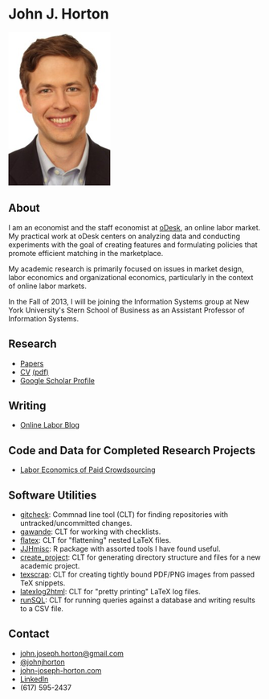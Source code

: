 <script type="text/javascript">

  var _gaq = _gaq || [];
  _gaq.push(['_setAccount', 'UA-9193153-6']);
  _gaq.push(['_trackPageview']);

  (function() {
    var ga = document.createElement('script'); ga.type = 'text/javascript'; ga.async = true;
    ga.src = ('https:' == document.location.protocol ? 'https://ssl' : 'http://www') + '.google-analytics.com/ga.js';
    var s = document.getElementsByTagName('script')[0]; s.parentNode.insertBefore(ga, s);
  })();

</script>

<link href="markdown.css" rel="stylesheet"></link> 

John J. Horton 
==============
[<img src="headshot.jpg">](index.html)

About
-----
I am an economist and the staff economist at [oDesk](https://www.odesk.com/info/l/research/), an online labor market.
My practical work at oDesk centers on analyzing data and conducting experiments with the goal of creating features and formulating policies that promote efficient matching in the marketplace.

My academic research is primarily focused on issues in market design, labor economics and organizational economics, particularly in the context of online labor markets.

In the Fall of 2013, I will be joining the Information Systems group at New York University's Stern School of Business as an Assistant Professor of Information Systems. 

Research
--------
* [Papers](papers.html)
* [CV](cv.html) [(pdf)](cv.pdf) 
* [Google Scholar Profile](http://scholar.google.com/citations?user=L_O2kH0AAAAJ&hl=en)

Writing
-------
* [Online Labor Blog](http://www.onlinelabor.blogspot.com)

Code and Data for Completed Research Projects 
---------------------------------------------
* [Labor Economics of Paid Crowdsourcing](https://bitbucket.org/johnjosephhorton/labor_economics_paid_crowdsourcing/wiki/Home)

Software Utilities
------------------
* [gitcheck](https://github.com/johnjosephhorton/gitcheck): Commnad line tool (CLT) for finding repositories with untracked/uncommitted changes. 
* [gawande](https://github.com/johnjosephhorton/gawande): CLT for working with checklists. 
* [flatex](https://github.com/johnjosephhorton/flatex): CLT for "flattening" nested LaTeX files. 
* [JJHmisc](https://github.com/johnjosephhorton/JJHmisc): R package with assorted tools I have found useful.
* [create_project](https://github.com/johnjosephhorton/create_project): CLT for generating directory structure and files for a new academic project. 
* [texscrap](https://github.com/johnjosephhorton/texscrap): CLT for creating tightly bound PDF/PNG images from passed TeX snippets. 
* [latexlog2html](https://github.com/johnjosephhorton/latexlog2html): CLT for "pretty printing" LaTeX log files. 
* [runSQL](https://github.com/johnjosephhorton/runSQL): CLT for running queries against a database and writing results to a CSV file. 

Contact
-------
* john.joseph.horton@gmail.com
* [@johnjhorton](https://twitter.com/johnjhorton)
* [john-joseph-horton.com](http://www.john-joseph-horton.com/)
* [LinkedIn](http://www.linkedin.com/pub/john-horton/19/758/48a)
* (617) 595-2437


